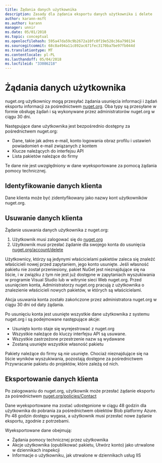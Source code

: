 ```yaml
---
title: Żądania danych użytkownika
description: Zasady dla żądania eksportu danych użytkownika i delete
author: karann-msft
ms.author: karann
manager: unnir
ms.date: 05/01/2018
ms.topic: conceptual
ms.openlocfilehash: 595a47da59c9b2672a10fc0f19e528c36a790134
ms.sourcegitcommit: 68c8a494a11c892ac671fec3170ba7be97fb044d
ms.translationtype: MT
ms.contentlocale: pl-PL
ms.lasthandoff: 05/04/2018
ms.locfileid: "33086218"
---
```

# <a name="user-data-requests"></a>Żądania danych użytkownika

nuget.org użytkownicy mogą przesyłać żądania usunięcia informacji i żądań eksportu informacji za pośrednictwem [nuget.org](https://www.nuget.org). Oba typy są przesyłane w formie obsługę żądań i są wykonywane przez administratorów nuget.org w ciągu 30 dni.

Następujące dane użytkownika jest bezpośrednio dostępny za pośrednictwem nuget.org:

* Dane, takie jak adres e-mail, konto logowania obraz profilu i ustawień powiadomień e-mail związanych z kontem
* Klucze należących do interfejsu API
* Lista pakietów należące do firmy

Te dane nie jest uwzględniony w dane wyeksportowane za pomocą żądania pomocy technicznej.

## <a name="identifying-customer-data"></a>Identyfikowanie danych klienta

Dane klienta może być zidentyfikowany jako nazwy kont użytkowników nuget.org.

## <a name="deleting-customer-data"></a>Usuwanie danych klienta

Żądanie usuwania danych użytkownika z nuget.org:

1. Użytkownik musi zalogować się do [nuget.org](https://www.nuget.org)
1. Użytkownik musi przesłać żądanie dla swojego konta do usunięcia [nuget.org/account/delete](https://www.nuget.org/account/delete)

Użytkownicy, którzy są jedynymi właścicielami pakietów zaleca się znaleźć właścicieli nowej przed zapytaniem, jego konto usunięte. Jeśli własność pakietu nie został przeniesiony, pakiet NuGet jest nieznajdujące się na liście, i w związku z tym nie jest już dostępne w zapytaniach wyszukiwania w programie Visual Studio lub w witrynie sieci Web nuget.org. Przed usunięciem konta, Administratorzy nuget.org pracują z użytkownika o znalezienie właścicieli nowych pakietów, w których są właścicielami.

Akcja usuwania konta zostało zakończone przez administratora nuget.org w ciągu 30 dni od daty żądania.

Po usunięciu konta jest usunięte wszystkie dane użytkownika z systemu nuget.org i są podejmowane następujące akcje:

* Usunięto konto staje się wyrejestrować z nuget.org
* Wszystkie należące do kluczy interfejsu API są usuwane.
* Wszystkie zastrzeżone przestrzenie nazw są wydawane
* Zostaną usunięte wszystkie własność pakietu

Pakiety należące do firmy są *nie* usunięte. Chociaż nieznajdujące się na liście wyników wyszukiwania, pozostają dostępne za pośrednictwem Przywracanie pakietu do projektów, które zależą od nich.

## <a name="exporting-customer-data"></a>Eksportowanie danych klienta

Po zalogowaniu do nuget.org, użytkownik może przesłać żądanie eksportu za pośrednictwem [nuget.org/policies/Contact](https://www.nuget.org/policies/Contact)

Dane wyeksportowane ma zostać udostępnione w ciągu 48 godzin dla użytkownika do pobrania za pośrednictwem obiektów Blob platformy Azure. Po 48 godzin dostępu wygasa, a użytkownik musi przesłać nowe żądanie eksportu, zgodnie z potrzebami.

Wyeksportowane dane obejmują:

* Żądania pomocy technicznej przez użytkownika
* Akcje użytkownika (opublikować pakietu, Utwórz konto) jako utrwalone w dziennikach inspekcji
* Informacje o użytkowniku, jak utrwalone w dziennikach usług IIS
